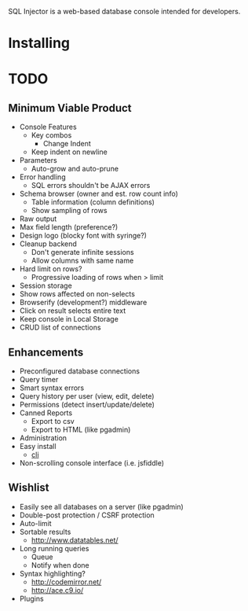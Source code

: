 SQL Injector is a web-based database console intended for developers.  

Installing
==========



TODO
====
## Minimum Viable Product
* Console Features
  * Key combos
    * Change Indent
  * Keep indent on newline
* Parameters
  * Auto-grow and auto-prune
* Error handling
  * SQL errors shouldn't be AJAX errors
* Schema browser (owner and est. row count info)
  * Table information (column definitions)
  * Show sampling of rows
* Raw output
* Max field length (preference?)
* Design logo (blocky font with syringe?)
* Cleanup backend
  * Don't generate infinite sessions
  * Allow columns with same name
* Hard limit on rows?
  * Progressive loading of rows when > limit
* Session storage
* Show rows affected on non-selects
* Browserify (development?) middleware
* Click on result selects entire text
* Keep console in Local Storage
* CRUD list of connections

## Enhancements
* Preconfigured database connections
* Query timer
* Smart syntax errors
* Query history per user (view, edit, delete)
* Permissions (detect insert/update/delete)
* Canned Reports
  * Export to csv
  * Export to HTML (like pgadmin)
* Administration
* Easy install 
  * [cli](https://github.com/rlidwka/sinopia/blob/master/lib/cli.js)
* Non-scrolling console interface (i.e. jsfiddle)

## Wishlist  
* Easily see all databases on a server (like pgadmin)
* Double-post protection / CSRF protection
* Auto-limit
* Sortable results
  * http://www.datatables.net/
* Long running queries
  * Queue 
  * Notify when done
* Syntax highlighting?
  * http://codemirror.net/
  * http://ace.c9.io/
* Plugins

